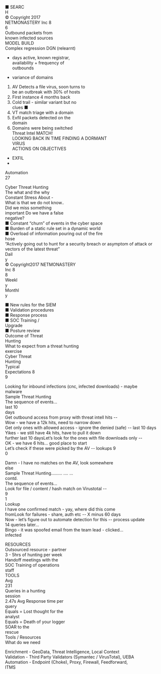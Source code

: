■ SEARC  
H  
© Copyright 2017  
NETMONASTERY Inc 8  
6  
Outbound packets from  
known infected sources  
MODEL BUILD  
Complex regression DGN (relearnt)  
- days active, known registrar,  
availability + frequency of  
outbounds  
+ variance of domains  
1. AV Detects a file virus, soon turns to  
be an outbreak with 30% of hosts  
2. First instance 4 months back  
3. Cold trail - similar variant but no  
clues ■  
4. VT match triage with a domain  
5. Exfil packets detected on the  
domain  
6. Domains were being switched  
Threat Intel MATCH!  
LOOKING BACK IN TIME FINDING A DORMANT  
VIRUS  
ACTIONS ON OBJECTIVES  
- EXFIL  
-

Automation  
27

Cyber Threat Hunting  
The what and the why  
Constant Stress About -  
What is that we do not know..  
Did we miss something  
important Do we have a false  
negative?  
■ Constant “churn” of events in the cyber space  
■ Burden of a static rule set in a dynamic world  
■ Overload of information pouring out of the fire  
hose  
“Actively going out to hunt for a security breach or asymptom of attack or vectors of the latest threat”  
Dail  
y  
© Copyright2017 NETMONASTERY  
Inc 8  
8  
Weekl  
y  
Monthl  
y

■ New rules for the SIEM  
■ Validation procedures  
■ Response process  
■ SOC Training /  
Upgrade  
■ Posture review  
Outcome of Threat  
Hunting  
What to expect from a threat hunting  
exercise  
Cyber Threat  
Hunting  
Typical  
Expectations 8  
9

Looking for inbound infections (cnc, infected downloads) - maybe  
malware  
Sample Threat Hunting  
The sequence of events...  
last 10  
days  
Get outbound access from proxy with threat intell hits --  
Wow - we have a 12k hits, need to narrow down  
Get only ones with allowed access - ignore the denied (safe) -- last 10 days  
Yikes - we still have 4k hits, have to pull it down  
further last 10 daysLet’s look for the ones with file downloads only --  
OK - we have 6 hits… good place to start  
Let’s check if these were picked by the AV -- lookups 9  
0

Damn - I have no matches on the AV, look somewhere  
else  
Sample Threat Hunting……… …. …  
contd.  
The sequence of events...  
Look for file / content / hash match on Virustotal --  
9  
1  
Lookup  
I have one confirmed match - yay, where did this come  
fromLook for failures - share, auth etc -- X minus 60 days  
Now - let’s figure out to automate detection for this -- process update  
14 queries later...  
Bingo - it was spoofed email from the team lead - clicked…  
infected

RESOURCES  
Outsourced resource - partner  
3 - 5hrs of hunting per week  
Handoff meetings with the  
SOC Training of operations  
staff  
TOOLS  
Avg  
231  
Queries in a hunting  
session  
2.47s Avg Response time per  
query  
Equals = Lost thought for the  
analyst  
Equals = Death of your logger  
SOAR to the  
rescue  
Tools / Resources  
What do we need

Enrichment - GeoData, Threat Intelligence, Local Context  
Validation - Third Party Validators (Symantec / VirusTotal), UEBA  
Automation - Endpoint (Choke), Proxy, Firewall, Feedforward,  
ITMS